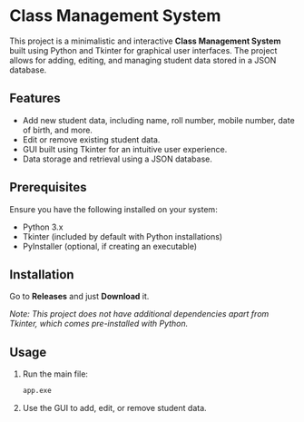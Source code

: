 # Class Management System

This project is a minimalistic and interactive **Class Management System** built using Python and Tkinter for graphical user interfaces. The project allows for adding, editing, and managing student data stored in a JSON database.

## Features

- Add new student data, including name, roll number, mobile number, date of birth, and more.
- Edit or remove existing student data.
- GUI built using Tkinter for an intuitive user experience.
- Data storage and retrieval using a JSON database.

## Prerequisites

Ensure you have the following installed on your system:
- Python 3.x
- Tkinter (included by default with Python installations)
- PyInstaller (optional, if creating an executable)

## Installation

Go to <b>Releases</b> and just <b>Download</b> it.

   *Note: This project does not have additional dependencies apart from Tkinter, which comes pre-installed with Python.*

## Usage

1. Run the main file:
    ```bash
    app.exe
    ```
2. Use the GUI to add, edit, or remove student data.
